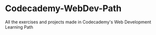# Codecademy-WebDev-Path
All the exercises and projects made in Codecademy's Web Development Learning Path

